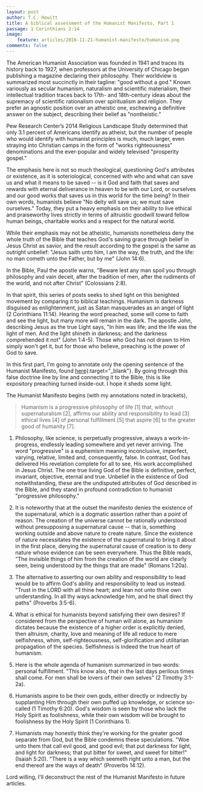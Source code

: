 ```yaml
---
layout: post
author: T.C. Howitt
title: A biblical assessment of the Humanist Manifesto, Part 1
passage: 1 Corinthians 2:14
image:
    feature: articles/2016-11-21-humanist-manifesto/humanism.png
comments: false
---
```


The American Humanist Association was founded in 1941 and traces its history back to 1927, when professors at the University of Chicago began publishing a magazine declaring their philosophy. Their worldview is summarized most succinctly in their tagline: "good without a god." Known variously as secular humanism, naturalism and scientific materialism, their intellectual tradition traces back to 17th- and 18th-century ideas about the supremacy of scientific rationalism over spiritualism and religion. They prefer an agnostic position over an atheistic one, eschewing a definitive answer on the subject, describing their belief as "nontheistic."

Pew Research Center’s 2014 Religious Landscape Study determined that only 3.1 percent of Americans identify as atheist, but the number of people who would identify with humanist principles is much, much larger, even straying into Christian camps in the form of "works righteousness" denominations and the ever-popular and widely televised "prosperity gospel."

The emphasis here is not so much theological, questioning God's attributes or existence, as it is soteriological, concerned with who and what can save us and what it means to be saved -- is it God and faith that saves and rewards with eternal deliverance in heaven to be with our Lord, or ourselves and our good works that saves us in this world for the time being? In their own words, humanists believe "No deity will save us; we must save ourselves." Today, they put a heavy emphasis on their ability to live ethical and praiseworthy lives strictly in terms of altruistic goodwill toward fellow human beings, charitable works and a respect for the natural world.

While their emphasis may not be atheistic, humanists nonetheless deny the whole truth of the Bible that teaches God's saving grace through belief in Jesus Christ as savior, and the result according to the gospel is the same as outright unbelief: "Jesus saith unto him, I am the way, the truth, and the life: no man cometh unto the Father, but by me" (John 14:6).

In the Bible, Paul the apostle warns, "Beware lest any man spoil you through philosophy and vain deceit, after the tradition of men, after the rudiments of the world, and not after Christ" (Colossians 2:8).

In that spirit, this series of posts seeks to shed light on this benighted movement by comparing it to biblical teachings. Humanism is darkness disguised as enlightenment, just as Satan masquerades as an angel of light (2 Corinthians 11:14). Hearing the word preached, some will come to faith and see the light, but many more will remain in the dark. The apostle John, describing Jesus as the true Light says, "In him was life; and the life was the light of men. And the light shineth in darkness; and the darkness comprehended it not" (John 1:4-5). Those who God has not drawn to Him simply won't get it, but for those who believe, preaching is the power of God to save.

In this first part, I'm going to annotate only the opening sentence of the Humanist Manifesto, found [here](https://americanhumanist.org/what-is-humanism/manifesto3/){:target="_blank"}. By going through this false doctrine line by line and connecting it to the Bible, this is like expository preaching turned inside-out. I hope it sheds some light.

The Humanist Manifesto begins (with my annotations noted in brackets),

> Humanism is a progressive philosophy of life [1] that, without supernaturalism [2], affirms our ability and responsibility to lead [3] ethical lives [4] of personal fulfillment [5] that aspire [6] to the greater good of humanity [7].

1. Philosophy, like science, is perpetually progressive, always a work-in-progress, endlessly leading somewhere and yet never arriving. The word "progressive" is a euphemism meaning inconclusive, imperfect, varying, relative, limited and, consequently, false. In contrast, God has delivered His revelation complete for all to see, His work accomplished in Jesus Christ. The one true living God of the Bible is definitive, perfect, invariant, objective, eternal and true. Unbelief in the existence of God notwithstanding, these are the undisputed attributes of God described in the Bible, and they stand in profound contradiction to humanist "progressive philosophy."

2. It is noteworthy that at the outset the manifesto denies the existence of the supernatural, which is a dogmatic assertion rather than a point of reason. The creation of the universe cannot be rationally understood without presupposing a supernatural cause -- that is, something working outside and above nature to create nature. Since the existence of nature necessitates the existence of the supernatural to bring it about in the first place, denying the supernatural cause of creation is to deny nature whose evidence can be seen everywhere. Thus the Bible reads, "The invisible things of him from the creation of the world are clearly seen, being understood by the things that are made" (Romans 1:20a).

3. The alternative to asserting our own ability and responsibility to lead would be to affirm God's ability and responsibility to lead us instead. "Trust in the LORD with all thine heart; and lean not unto thine own understanding. In all thy ways acknowledge him, and he shall direct thy paths" (Proverbs 3:5-6).

4. What is ethical for humanists beyond satisfying their own desires? If considered from the perspective of human will alone, as humanism dictates because the existence of a higher order is explicitly denied, then altruism, charity, love and meaning of life all reduce to mere selfishness, whim, self-righteousness, self-glorification and utilitarian propagation of the species. Selfishness is indeed the true heart of humanism.

5. Here is the whole agenda of humanism summarized in two words: personal fulfillment. "This know also, that in the last days perilous times shall come. For men shall be lovers of their own selves" (2 Timothy 3:1-2a).

6. Humanists aspire to be their own gods, either directly or indirectly by supplanting Him through their own puffed up knowledge, or science so-called (1 Timothy 6:20). God's wisdom is seen by those who lack the Holy Spirit as foolishness, while their own wisdom will be brought to foolishness by the Holy Spirit (1 Corinthians 1).

7. Humanists may honestly think they're working for the greater good separate from God, but the Bible condemns these speculations. "Woe unto them that call evil good, and good evil; that put darkness for light, and light for darkness; that put bitter for sweet, and sweet for bitter!" (Isaiah 5:20). "There is a way which seemeth right unto a man, but the end thereof are the ways of death" (Proverbs 14:12).

Lord willing, I'll deconstruct the rest of the Humanist Manifesto in future articles.

